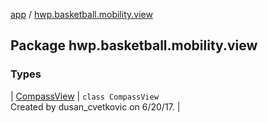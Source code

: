 [app](../index.md) / [hwp.basketball.mobility.view](.)

## Package hwp.basketball.mobility.view

### Types

| [CompassView](-compass-view/index.md) | `class CompassView`<br>Created by dusan_cvetkovic on 6/20/17. |

